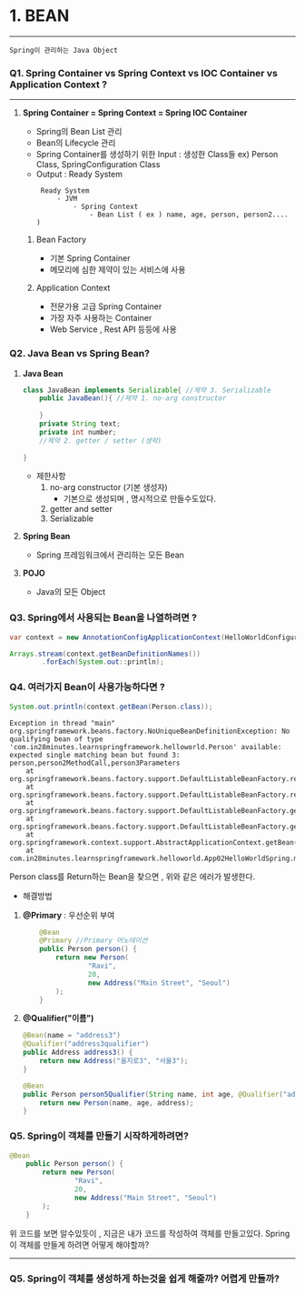 # 1. BEAN 

----------

```
Spring이 관리하는 Java Object
```

### Q1. Spring Container vs Spring Context vs IOC Container vs Application Context ?

------

1. **Spring Container = Spring Context = Spring IOC Container** 
     
    - Spring의 Bean List 관리 
    - Bean의 Lifecycle 관리
    - Spring Container를 생성하기 위한 Input : 생성한 Class들 ex) Person Class, SpringConfiguration Class
    - Output : Ready System
       ```  
        Ready System
            - JVM
                - Spring Context
                    - Bean List ( ex ) name, age, person, person2.... )
        ```
    1. Bean Factory
        - 기본 Spring Container
        - 메모리에 심한 제약이 있는 서비스에 사용
    
    2. Application Context 
        - 전문가용 고급 Spring Container
        - 가장 자주 사용하는 Container
        - Web Service , Rest API 등등에 사용


### Q2. Java Bean vs Spring Bean?

1. **Java Bean**
    ```java
    class JavaBean implements Serializable{ //제약 3. Serializable
        public JavaBean(){ //제약 1. no-arg constructor
            
        }    
        private String text;
        private int number;
        //제약 2. getter / setter (생략)
        
   }
   ```
    - 제한사항
      1. no-arg constructor (기본 생성자)
         - 기본으로 생성되며 , 명시적으로 만들수도있다.
      2. getter and setter
      3. Serializable
2. **Spring Bean**
   - Spring 프레임워크에서 관리하는 모든 Bean

3. **POJO**
    - Java의 모든 Object

### Q3. Spring에서 사용되는 Bean을 나열하려면 ?
~~~java
var context = new AnnotationConfigApplicationContext(HelloWorldConfiguration.class);

Arrays.stream(context.getBeanDefinitionNames())
        .forEach(System.out::println);
~~~
### Q4. 여러가지 Bean이 사용가능하다면 ?

```java
System.out.println(context.getBean(Person.class)); 
```

```logcatfilter
Exception in thread "main" org.springframework.beans.factory.NoUniqueBeanDefinitionException: No qualifying bean of type 'com.in28minutes.learnspringframework.helloworld.Person' available: expected single matching bean but found 3: person,person2MethodCall,person3Parameters
	at org.springframework.beans.factory.support.DefaultListableBeanFactory.resolveNamedBean(DefaultListableBeanFactory.java:1299)
	at org.springframework.beans.factory.support.DefaultListableBeanFactory.resolveBean(DefaultListableBeanFactory.java:484)
	at org.springframework.beans.factory.support.DefaultListableBeanFactory.getBean(DefaultListableBeanFactory.java:339)
	at org.springframework.beans.factory.support.DefaultListableBeanFactory.getBean(DefaultListableBeanFactory.java:332)
	at org.springframework.context.support.AbstractApplicationContext.getBean(AbstractApplicationContext.java:1174)
	at com.in28minutes.learnspringframework.helloworld.App02HelloWorldSpring.main(App02HelloWorldSpring.java:37)
```
Person class를 Return하는 Bean을 찾으면 , 위와 같은 에러가 발생한다.
- 해결방법
1. **@Primary** : 우선순위 부여
    ```java
        @Bean
        @Primary //Primary 어노테이션
        public Person person() {
            return new Person(
                    "Ravi",
                    20,
                    new Address("Main Street", "Seoul")
            );
        }
    ```
2. **@Qualifier("이름")** 
    ~~~java
   @Bean(name = "address3")
    @Qualifier("address3qualifier")
    public Address address3() {
        return new Address("을지로3", "서울3");
    }
   
   @Bean
    public Person person5Qualifier(String name, int age, @Qualifier("address3qualifier") Address address) {
        return new Person(name, age, address);
    }
   ~~~

### Q5. Spring이 객체를 만들기 시작하게하려면?

~~~java
@Bean
    public Person person() {
        return new Person(
                "Ravi",
                20,
                new Address("Main Street", "Seoul")
        );
    }
~~~

위 코드를 보면 알수있듯이 , 지금은 내가 코드를 작성하여 객체를 만들고있다.
Spring이 객체를 만들게 하려면 어떻게 해야할까?

---------

### Q5. Spring이 객체를 생성하게 하는것을 쉽게 해줄까? 어렵게 만들까? 